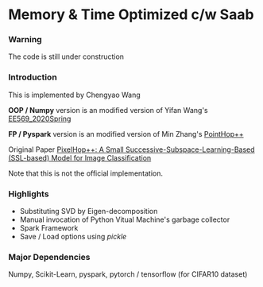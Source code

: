 # Memory & Time Optimized c/w Saab

### **Warning**
The code is still under construction

### Introduction
This is implemented by Chengyao Wang

**OOP / Numpy** version is an modified version of Yifan Wang's [EE569_2020Spring](https://github.com/USC-MCL/EE569_2020Spring)

**FP / Pyspark** version is an modified version of Min Zhang's [PointHop++](https://github.com/minzhang-1/PointHop-PointHop2_Spark)

Original Paper [PixelHop++: A Small Successive-Subspace-Learning-Based (SSL-based) Model for Image Classification](https://arxiv.org/abs/2002.03141)

Note that this is not the official implementation.

### Highlights

  - Substituting SVD by Eigen-decomposition
  - Manual invocation of Python Vitual Machine's garbage collector
  - Spark Framework
  - Save / Load options using *pickle*


### Major Dependencies
Numpy, Scikit-Learn, pyspark, pytorch / tensorflow (for CIFAR10 dataset)
